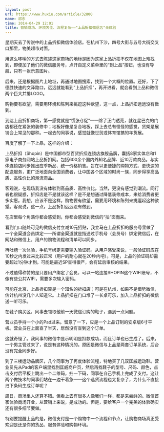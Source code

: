 ```yaml
---
layout: post
url: https://www.huxiu.com/article/32800
name: 祁东
time: 2014-04-29 12:01
title: 营销成功、环境欠佳、流程复杂——"上品折扣微信店"亲体验
---
```

星期天去了传说中的上品折扣微信体验店。在杭州下沙，四号大街与五号大街交叉口那里，物美超市对面。

用这么哆嗦的方式去陈述这家商场的地标是因为这家上品折扣不仅在地图上难找到，即便加了他们的微信服务号，点开自定义菜单里的“到上品”按钮，也没有导航，只有一张示意图片。

后来，还是根据图片上地址，再通过地图搜索，找到一个大概的位置。还好，下了德胜快速的文泽路口，远远就能看到“上品折扣”，再开进看，就会看到上品和微信两个巨大并排LOGO。

购物要有欲望，需要用环境和陈列来挑逗这种欲望，这一点，上品折扣远远没有做到。

到达上品折扣商场，第一感觉就是“慌张仓促”——除了正门透亮，就连星巴克的门店都还在紧张的装修中；地板好像是复合地板，踩上去总有怪怪的感觉，货架是展销会上常见的那种。一起去的同事说，感觉就像世贸或体育馆搞的年货展。

百度了解了一下上品，这样的介绍：

上品折扣（Shopin）是中国都市型百货折扣连锁店旗舰品牌，囊括8家实体店和1家电子商务网站上品折扣网。包括600余个国内外知名品牌、近10万款商品。与实体连锁店同步推出应季新品、统一价格销售。旨在以更便捷的购物方式、更快速的配送服务，更广泛地面向全国消费者，让中国各个区域的时尚一族，同步得享高品质、高性价比的潮流商品。

客观说，在现场我没有体验到高品质、高性价比。当然，更没有感觉到潮流。同行者也很疑惑，折扣店是不是就该这样？是不是想通过降低装修成本，来给消费者更多实惠。我想，应该不是这样。购物要有欲望，需要用环境和陈列来挑逗起这种欲望。客观说，这一点，上品折扣远远没有做到。

在店里每个角落你都会感受到，你都会感受到微信的“拍”面而来。

看到门口随处可见的微信支付立减10元招贴，我立马在上品折扣的服务号里做了一个全渠道会员绑定——所谓全渠道就是指通过手机号（会员号）绑定微信后，在网站和微信上，用户的购物流程和清单可以同步。

再吐槽一次体验，手机号绑定需要输入验证码。从用户感受来说，一般验证码应在10秒之内发过来比较正常（用户的耐心就在20秒内吧）。可是，上品的验证码却需要超过1分钟才到。可能是最近SP查得很严，会有延后审核的结果。

不过值得称赞的是只要用户绑定了会员，可以一站连接SHOPIN这个WIFI账号，不像有些公共WIFI，需要多次输入密码。

可能在北京，上品折扣算是一个知名的折扣店；可是在杭州，如果不是借势微信，估计杭州没几个人知道它。上品折扣在门口堆了一长桌可乐，加入上品折扣的微信送一听可乐。

在鞋子购买区，同事去领取他前一天微信订购的鞋子，遇到一点问题。

营业员手持一个小的Pad过来。留意了一下，应是一个上品订制的安卓版6寸平板。营业员在上面查了半天，居然没有查到这个订单。

这就奇怪了。我同事的微信中显示明明是扣款成功，而且订单也已生成了。后来，一个男主管过来了，说是有这种情况的。原因是微信与上品是两套订单系统，后台没有完全同步好。

到了三楼运动品牌区，几个同事为了再度体验流程，特地买了几双匡威运动鞋。营业员先从Pad的客户端里找到匡威商户页，然后再找鞋子的型号、尺码、颜色，点击支付后平板上跳出一个二维码，扫一下码，同事在自己手机上完成了支付。这让两个做技术的同事们站在一边干着急——这个选货流程也太复杂了，为什么不直接扫下条码生成订单呢？

周日，商场里人还算不错。但看上去有很多人像我们一样，都是来尝鲜的。微信首家体验商场开业，从营销上来说，是成功的。但是，要给客户一个完美的体验确实还有很多细节要做。

特别要提醒上品的是，微信支付是一个购物中一个流程和节点，让购物商场真正受欢迎是还是你的货品、服务体验和购物环境。


